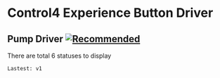 # Control4 Experience Button Driver

## Pump Driver [![Recommended](https://img.shields.io/badge/View-blue)](https://github.com/nhthai173/experience_button/tree/main/Releases/Pump%20Driver)
There are total 6 statuses to display
```
Lastest: v1
```